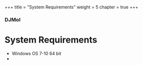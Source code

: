 +++
title = "System Requirements"
weight = 5
chapter = true
+++

### DJMol

# System Requirements

+ Windows OS 7-10 64 bit
+ 
